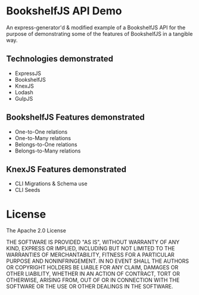 # BookshelfJS API Demo
An express-generator'd & modified example of a BookshelfJS API for the purpose of demonstrating some of the features of BookshelfJS
in a tangible way.

## Technologies demonstrated ##
- ExpressJS
- BookshelfJS
- KnexJS
- Lodash
- GulpJS

## BookshelfJS Features demonstrated ##
- One-to-One relations
- One-to-Many relations
- Belongs-to-One relations
- Belongs-to-Many relations

## KnexJS Features demonstrated ##
- CLI Migrations & Schema use
- CLI Seeds



# License ##

The Apache 2.0 License

THE SOFTWARE IS PROVIDED "AS IS", WITHOUT WARRANTY OF ANY KIND, EXPRESS OR
IMPLIED, INCLUDING BUT NOT LIMITED TO THE WARRANTIES OF MERCHANTABILITY,
FITNESS FOR A PARTICULAR PURPOSE AND NONINFRINGEMENT. IN NO EVENT SHALL THE
AUTHORS OR COPYRIGHT HOLDERS BE LIABLE FOR ANY CLAIM, DAMAGES OR OTHER
LIABILITY, WHETHER IN AN ACTION OF CONTRACT, TORT OR OTHERWISE, ARISING FROM,
OUT OF OR IN CONNECTION WITH THE SOFTWARE OR THE USE OR OTHER DEALINGS IN
THE SOFTWARE.
